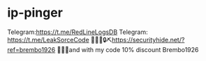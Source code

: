 # ip-pinger
 Telegram:https://t.me/RedLineLogsDB Telegram: https://t.me/LeakSorceCode 👨🏻‍💻🔒⛏https://securityhide.net/?ref=brembo1926 🧑‍💻🔐and with my code 10% discount Brembo1926
